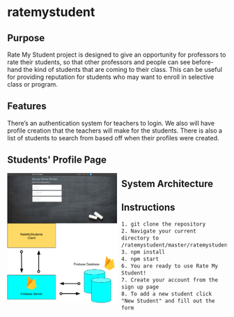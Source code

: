 # ratemystudent
## Purpose
Rate My Student project is designed to give an opportunity for professors to rate their students, so that other professors and people can see before-hand the kind of students that are coming to their class. This can be useful for providing reputation for students who may want to enroll in selective class or program.
## Features
There’s an authentication system for teachers to login. We also will have profile creation that the teachers will make for the students. 
There is also a list of students to search from based off when their profiles were created.
## Students' Profile Page
<img src="RMSprofiles.jpg"
    align="middle"
     alt="Rate My Students Profile Page"
     style="float: left; margin-right: 10px; width: 50%; height: 50%" />
## System Architecture
<img src="RMSarchitecture.png"
    align="middle"
     alt="Rate My Students"
     style="float: left; margin-right: 10px; width: 50%; height: 50%" />

## Instructions
``` 
1. git clone the repository
2. Navigate your current directory to /ratemystudent/master/ratemystudent
3. npm install
4. npm start
6. You are ready to use Rate My Student!
7. Create your account from the sign up page
8. To add a new student click "New Student" and fill out the form
```
